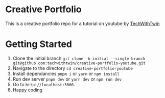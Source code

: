 # Creative Portfolio

This is a creative portfolio repo for a tutorial on youtube by [TechWithTwin](https://youtube.com/@techwithtwin)

# Getting Started

1. Clone the initial branch `git clone -b initial --single-branch git@github.com:techwithtwin/creative-portfolio-youtube.git`
2. Navigate to the directory `cd creative-portfolio-youtube`
3. Install dependancies `pnpm i` or `yarn` or `npm install`
4. Run dev server `pnpm dev` or `yarn dev` or `npm run dev`
5. Go to `http://localhost:3000`.
6. Happy coding
